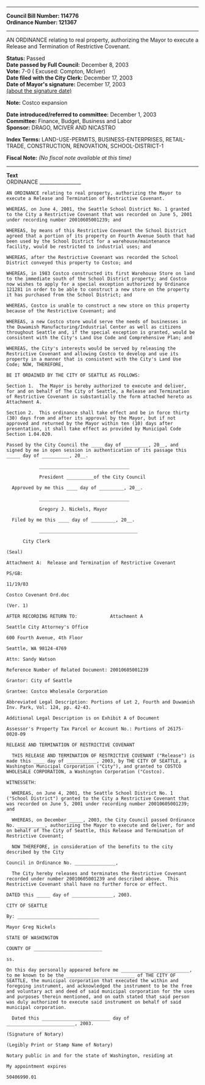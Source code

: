 * * * * *  
  
**Council Bill Number: [](#h0)[](#h2)114776**   
**Ordinance Number: 121367**  
  
* * * * *  
  
AN ORDINANCE relating to real property, authorizing the Mayor to execute a Release and Termination of Restrictive Covenant.  
  
**Status:** Passed   
**Date passed by Full Council:** December 8, 2003   
**Vote:** 7-0 ( Excused: Compton, McIver)   
**Date filed with the City Clerk:** December 17, 2003   
**Date of Mayor's signature:** December 17, 2003   
[(about the signature date)](/~public/approvaldate.htm)   
  
**Note:** Costco expansion  
  
  
**Date introduced/referred to committee:** December 1, 2003   
**Committee:** Finance, Budget, Business and Labor   
**Sponsor:** DRAGO, MCIVER AND NICASTRO   
  
**Index Terms:** LAND-USE-PERMITS, BUSINESS-ENTERPRISES, RETAIL-TRADE, CONSTRUCTION, RENOVATION, SCHOOL-DISTRICT-1  
  
**Fiscal Note:** *(No fiscal note available at this time)*  
  
* * * * *  
  
**Text**  
    ORDINANCE _________________  
  
    AN ORDINANCE relating to real property, authorizing the Mayor to  
    execute a Release and Termination of Restrictive Covenant.  
  
    WHEREAS, on June 4, 2001, the Seattle School District No. 1 granted  
    to the City a Restrictive Covenant that was recorded on June 5, 2001  
    under recording number 20010605001239; and  
  
    WHEREAS, by means of this Restrictive Covenant the School District  
    agreed that a portion of its property on Fourth Avenue South that had  
    been used by the School District for a warehouse/maintenance  
    facility, would be restricted to industrial uses; and  
  
    WHEREAS, after the Restrictive Covenant was recorded the School  
    District conveyed this property to Costco; and  
  
    WHEREAS, in 1983 Costco constructed its first Warehouse Store on land  
    to the immediate south of the School District property; and Costco  
    now wishes to apply for a special exception authorized by Ordinance  
    121281 in order to be able to construct a new store on the property  
    it has purchased from the School District; and  
  
    WHEREAS, Costco is unable to construct a new store on this property  
    because of the Restrictive Covenant; and  
  
    WHEREAS, a new Costco store would serve the needs of businesses in  
    the Duwamish Manufacturing/Industrial Center as well as citizens  
    throughout Seattle and, if the special exception is granted, would be  
    consistent with the City's Land Use Code and Comprehensive Plan; and  
  
    WHEREAS, the City's interests would be served by releasing the  
    Restrictive Covenant and allowing Costco to develop and use its  
    property in a manner that is consistent with the City's Land Use  
    Code; NOW, THEREFORE,  
  
    BE IT ORDAINED BY THE CITY OF SEATTLE AS FOLLOWS:  
  
    Section 1.  The Mayor is hereby authorized to execute and deliver,  
    for and on behalf of The City of Seattle, a Release and Termination  
    of Restrictive Covenant in substantially the form attached hereto as  
    Attachment A.  
  
    Section 2.  This ordinance shall take effect and be in force thirty  
    (30) days from and after its approval by the Mayor, but if not  
    approved and returned by the Mayor within ten (10) days after  
    presentation, it shall take effect as provided by Municipal Code  
    Section 1.04.020.  
  
    Passed by the City Council the ____ day of _________, 20__, and  
    signed by me in open session in authentication of its passage this  
    _____ day of __________, 20__.  
  
                _________________________________  
  
                President __________of the City Council  
  
      Approved by me this ____ day of _________, 20__.  
  
                _________________________________  
  
                Gregory J. Nickels, Mayor  
  
      Filed by me this ____ day of _________, 20__.  
  
                ____________________________________  
  
          City Clerk  
  
    (Seal)  
  
    Attachment A:  Release and Termination of Restrictive Covenant  
  
    PS/GB:  
  
    11/19/03  
  
    Costco Covenant Ord.doc  
  
    (Ver. 1)  
  
    AFTER RECORDING RETURN TO:            Attachment A  
  
    Seattle City Attorney's Office  
  
    600 Fourth Avenue, 4th Floor  
  
    Seattle, WA 98124-4769  
  
    Attn: Sandy Watson  
  
    Reference Number of Related Document: 20010605001239  
  
    Grantor: City of Seattle  
  
    Grantee: Costco Wholesale Corporation  
  
    Abbreviated Legal Description: Portions of Lot 2, Fourth and Duwamish  
    Inv. Park, Vol. 124, pp. 42-43.  
  
    Additional Legal Description is on Exhibit A of Document  
  
    Assessor's Property Tax Parcel or Account No.: Portions of 26175-  
    0020-09  
  
    RELEASE AND TERMINATION OF RESTRICTIVE COVENANT  
  
      THIS RELEASE AND TERMINATION OF RESTRICTIVE COVENANT ("Release") is  
    made this ____ day of ___________, 2003, by THE CITY OF SEATTLE, a  
    Washington Municipal Corporation ("City"), and granted to COSTCO  
    WHOLESALE CORPORATION, a Washington Corporation ("Costco).  
  
    WITNESSETH:  
  
      WHEREAS, on June 4, 2001, the Seattle School District No. 1  
    ("School District") granted to the City a Restrictive Covenant that  
    was recorded on June 5, 2001 under recording number 20010605001239;  
    and  
  
      WHEREAS, on December _____, 2003, the City Council passed Ordinance  
    No. __________, authorizing the Mayor to execute and deliver, for and  
    on behalf of The City of Seattle, this Release and Termination of  
    Restrictive Covenant;  
  
      NOW THEREFORE, in consideration of the benefits to the city  
    described by the City  
  
    Council in Ordinance No. _______________,  
  
      The City hereby releases and terminates the Restrictive Covenant  
    recorded under number 20010605001239 and described above.  This  
    Restrictive Covenant shall have no further force or effect.  
  
    DATED this _____ day of _______________, 2003.  
  
    CITY OF SEATTLE  
  
    By: ______________________________  
  
    Mayor Greg Nickels  
  
    STATE OF WASHINGTON  
  
    COUNTY OF _________________________  
  
    ss.  
  
    On this day personally appeared before me _________________________,  
    to me known to be the _________________________ of THE CITY OF  
    SEATTLE, the municipal corporation that executed the within and  
    foregoing instrument, and acknowledged the instrument to be the free  
    and voluntary act and deed of said municipal corporation for the uses  
    and purposes therein mentioned, and on oath stated that said person  
    was duly authorized to execute said instrument on behalf of said  
    municipal corporation.  
  
      Dated this _________________________ day of  
    _________________________, 2003.  
  
    (Signature of Notary)  
  
    (Legibly Print or Stamp Name of Notary)  
  
    Notary public in and for the state of Washington, residing at  
  
    My appointment expires  
  
    50406990.01  
